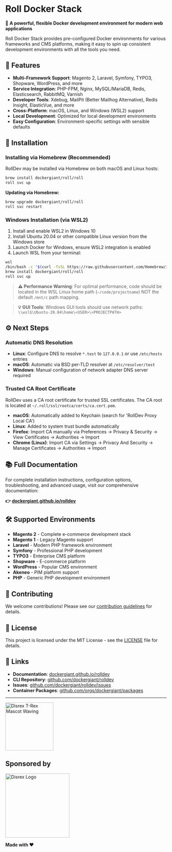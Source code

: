 # Roll Docker Stack

🚀 **A powerful, flexible Docker development environment for modern web applications**

Roll Docker Stack provides pre-configured Docker environments for various frameworks and CMS platforms, making it easy to spin up consistent development environments with all the tools you need.

## 🌟 Features

- **Multi-Framework Support**: Magento 2, Laravel, Symfony, TYPO3, Shopware, WordPress, and more
- **Service Integration**: PHP-FPM, Nginx, MySQL/MariaDB, Redis, Elasticsearch, RabbitMQ, Varnish
- **Developer Tools**: Xdebug, MailPit (Better Mailhog Alternative), Redis Insight, ElasticVue, and more
- **Cross-Platform**: macOS, Linux, and Windows (WSL2) support
- **Local Development**: Optimized for local development environments
- **Easy Configuration**: Environment-specific settings with sensible defaults

## 🚀 Installation

### Installing via Homebrew (Recommended)

RollDev may be installed via Homebrew on both macOS and Linux hosts:

```bash
brew install dockergiant/roll/roll
roll svc up
```

**Updating via Homebrew:**
```bash
brew upgrade dockergiant/roll/roll
roll svc restart
```


### Windows Installation (via WSL2)

1. Install and enable WSL2 in Windows 10
2. Install Ubuntu 20.04 or other compatible Linux version from the Windows store
3. Launch Docker for Windows, ensure WSL2 integration is enabled
4. Launch WSL from your terminal:

```bash
wsl
/bin/bash -c "$(curl -fsSL https://raw.githubusercontent.com/Homebrew/install/master/install.sh)"
brew install dockergiant/roll/roll
roll svc up
```

> **⚠️ Performance Warning**: For optimal performance, code should be located in the WSL Linux home path (`~/code/projectname`) NOT the default `/mnt/c` path mapping.

> **💡 GUI Tools**: Windows GUI tools should use network paths: `\\wsl$\Ubuntu-20.04\home\<USER>\<PROJECTPATH>`

## ⚙️ Next Steps

### Automatic DNS Resolution

- **Linux**: Configure DNS to resolve `*.test` to `127.0.0.1` or use `/etc/hosts` entries
- **macOS**: Automatic via BSD per-TLD resolver at `/etc/resolver/test`
- **Windows**: Manual configuration of network adapter DNS server required

### Trusted CA Root Certificate

RollDev uses a CA root certificate for trusted SSL certificates. The CA root is located at `~/.roll/ssl/rootca/certs/ca.cert.pem`.

- **macOS**: Automatically added to Keychain (search for 'RollDev Proxy Local CA')
- **Linux**: Added to system trust bundle automatically
- **Firefox**: Import CA manually via Preferences → Privacy & Security → View Certificates → Authorities → Import
- **Chrome (Linux)**: Import CA via Settings → Privacy And Security → Manage Certificates → Authorities → Import

## 📚 Full Documentation

For complete installation instructions, configuration options, troubleshooting, and advanced usage, visit our comprehensive documentation:

**👉 [dockergiant.github.io/rolldev](https://dockergiant.github.io/rolldev)**

## 🛠️ Supported Environments

- **Magento 2** - Complete e-commerce development stack
- **Magento 1** - Legacy Magento support
- **Laravel** - Modern PHP framework environment
- **Symfony** - Professional PHP development
- **TYPO3** - Enterprise CMS platform
- **Shopware** - E-commerce platform
- **WordPress** - Popular CMS environment
- **Akeneo** - PIM platform support
- **PHP** - Generic PHP development environment

## 🤝 Contributing

We welcome contributions! Please see our [contribution guidelines](https://dockergiant.github.io/rolldev/contributing/) for details.

## 📄 License

This project is licensed under the MIT License - see the [LICENSE](LICENSE) file for details.

## 🔗 Links

- **Documentation**: [dockergiant.github.io/rolldev](https://dockergiant.github.io/rolldev)
- **CLI Repository**: [github.com/dockergiant/rolldev](https://github.com/dockergiant/rolldev)
- **Issues**: [github.com/dockergiant/rolldev/issues](https://github.com/dockergiant/rolldev/issues)
- **Container Packages**: [github.com/orgs/dockergiant/packages](https://github.com/orgs/dockergiant/packages?repo_name=rolldev)

---

<img src="https://files.disrex.nl/disrex-character.gif?t=572693425" alt="Disrex T-Rex Mascot Waving" width="150">

## Sponsored by

<picture>
  <source srcset="https://files.disrex.nl/logos/logo-w.png" media="(prefers-color-scheme: dark)">
  <img src="https://files.disrex.nl/logos/logo-b.png" alt="Disrex Logo" width="200">
</picture>


**Made with ❤️**
